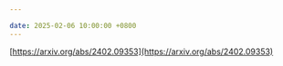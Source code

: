 ```yaml
---

date: 2025-02-06 10:00:00 +0800
---
```


[https://arxiv.org/abs/2402.09353](https://arxiv.org/abs/2402.09353)

